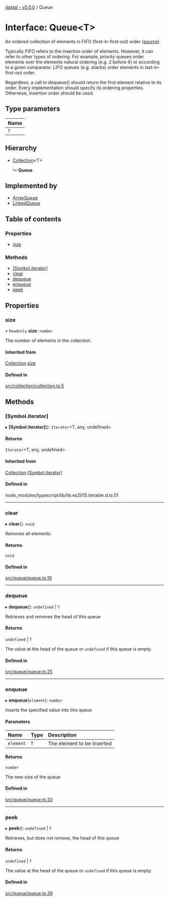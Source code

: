 [dastal - v5.0.0](../README.md) / Queue

# Interface: Queue<T\>

An ordered collection of elements in FIFO (first-in-first-out) order
([source](https://en.wikipedia.org/wiki/Queue_(abstract_data_type))).

Typically FIFO refers to the insertion order of elements. However, it
can refer to other types of ordering. For example, priority queues order elements
over the elements natural ordering (e.g. 2 before 4) or according to a given comparator.
LIFO queues (e.g. stacks) order elements in last-in-first-out order.

Regardless, a call to dequeue() should return the first element relative to its order.
Every implementation should specify its ordering properties. Otherwise, insertion order should be used.

## Type parameters

| Name |
| :------ |
| `T` |

## Hierarchy

- [Collection](collection.md)<T\>

  ↳ **Queue**

## Implemented by

- [ArrayQueue](../classes/arrayqueue.md)
- [LinkedQueue](../classes/linkedqueue.md)

## Table of contents

### Properties

- [size](queue.md#size)

### Methods

- [[Symbol.iterator]](queue.md#[symbol.iterator])
- [clear](queue.md#clear)
- [dequeue](queue.md#dequeue)
- [enqueue](queue.md#enqueue)
- [peek](queue.md#peek)

## Properties

### size

• `Readonly` **size**: `number`

The number of elements in the collection.

#### Inherited from

[Collection](collection.md).[size](collection.md#size)

#### Defined in

[src/collection/collection.ts:5](https://github.com/havelessbemore/dastal/blob/93b846d/src/collection/collection.ts#L5)

## Methods

### [Symbol.iterator]

▸ **[Symbol.iterator]**(): `Iterator`<T, any, undefined\>

#### Returns

`Iterator`<T, any, undefined\>

#### Inherited from

[Collection](collection.md).[[Symbol.iterator]](collection.md#[symbol.iterator])

#### Defined in

node_modules/typescript/lib/lib.es2015.iterable.d.ts:51

___

### clear

▸ **clear**(): `void`

Removes all elements.

#### Returns

`void`

#### Defined in

[src/queue/queue.ts:19](https://github.com/havelessbemore/dastal/blob/93b846d/src/queue/queue.ts#L19)

___

### dequeue

▸ **dequeue**(): `undefined` \| `T`

Retrieves and removes the head of this queue

#### Returns

`undefined` \| `T`

The value at the head of the queue or `undefined` if this queue is empty.

#### Defined in

[src/queue/queue.ts:25](https://github.com/havelessbemore/dastal/blob/93b846d/src/queue/queue.ts#L25)

___

### enqueue

▸ **enqueue**(`element`): `number`

Inserts the specified value into this queue

#### Parameters

| Name | Type | Description |
| :------ | :------ | :------ |
| `element` | `T` | The element to be inserted |

#### Returns

`number`

The new size of the queue

#### Defined in

[src/queue/queue.ts:33](https://github.com/havelessbemore/dastal/blob/93b846d/src/queue/queue.ts#L33)

___

### peek

▸ **peek**(): `undefined` \| `T`

Retrieves, but does not remove, the head of this queue

#### Returns

`undefined` \| `T`

The value at the head of the queue or `undefined` if this queue is empty.

#### Defined in

[src/queue/queue.ts:39](https://github.com/havelessbemore/dastal/blob/93b846d/src/queue/queue.ts#L39)

